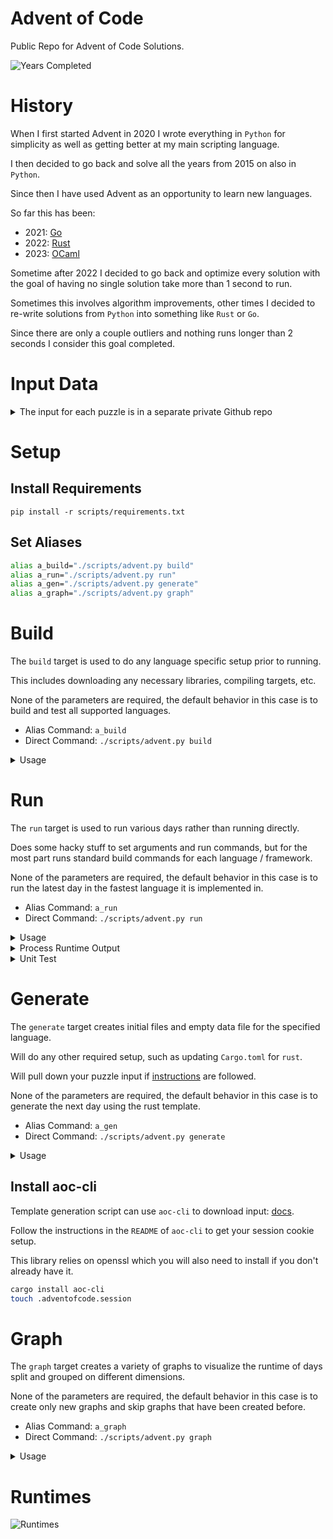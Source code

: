 # Advent of Code

Public Repo for Advent of Code Solutions.

![Years Completed](images/advent-completed.png)

# History

When I first started Advent in 2020 I wrote everything in `Python` for simplicity
as well as getting better at my main scripting language.

I then decided to go back and solve all the years from 2015 on also in `Python`.

Since then I have used Advent as an opportunity to learn new languages.

So far this has been:

- 2021: [Go](https://go.dev/)
- 2022: [Rust](https://www.rust-lang.org/)
- 2023: [OCaml](https://ocaml.org/)

Sometime after 2022 I decided to go back and optimize every solution with the goal
of having no single solution take more than 1 second to run.

Sometimes this involves algorithm improvements, other times I decided to re-write
solutions from `Python` into something like `Rust` or `Go`.

Since there are only a couple outliers and nothing runs longer than 2 seconds I
consider this goal completed.

# Input Data

<details>

<summary>The input for each puzzle is in a separate private Github repo</summary>

This is done to comply with the policy [here](https://adventofcode.com/about).

These inputs end up in the `data` folder in the same structure as the solutions.

For instance the input for year `2020` day `5` is file `data/2020/05/data.txt`.

After cloning this repo the following command needs to be run to get the data.

```bash
git submodule update --init
```

This also means when pulling changes the `update` command must also be ran.

```bash
git submodule update
```

</details>

# Setup

## Install Requirements

```
pip install -r scripts/requirements.txt
```

## Set Aliases

```bash
alias a_build="./scripts/advent.py build"
alias a_run="./scripts/advent.py run"
alias a_gen="./scripts/advent.py generate"
alias a_graph="./scripts/advent.py graph"
```

# Build

The `build` target is used to do any language specific setup prior to running.

This includes downloading any necessary libraries, compiling targets, etc.

None of the parameters are required, the default behavior in this case is to
build and test all supported languages.

- Alias Command: `a_build`
- Direct Command: `./scripts/advent.py build`

<details>

<summary>Usage</summary>

```bash
a_build \
  (--language <language>)* \
  --info?
```

| Variable Name | Alt  | Description                            | Default | Example   |
| ------------- | ---- | -------------------------------------- | ------- | --------- |
| language      | `-l` | Limit build to the specified languages | None    | `-l rust` |
| info          | `-i` | Outputs which languages will be built  | `False` | `-i`      |

</details>

# Run

The `run` target is used to run various days rather than running directly.

Does some hacky stuff to set arguments and run commands, but for the most part runs
standard build commands for each language / framework.

None of the parameters are required, the default behavior in this case is to run the
latest day in the fastest language it is implemented in.

- Alias Command: `a_run`
- Direct Command: `./scripts/advent.py run`

<details>

<summary>Usage</summary>

```bash
a_run \
  --template <template>? \
  (--year <year>)* \
  (--day <day>)* \
  (--language <language>)* \
  --test? \
  --info?
```

| Variable Name | Alt  | Description                             | Default  | Example           |
| ------------- | ---- | --------------------------------------- | -------- | ----------------- |
| template      | `-t` | Name that targets specific years / days | `latest` | `-t languages`    |
| year          | `-y` | List of years to run                    | None     | `-y 2021 -y 2022` |
| day           | `-d` | List of days to run                     | None     | `-d 1 -d 3 -d 5`  |
| language      | `-l` | Limit runs to the specified languages   | None     | `-l go`           |
| slow          | `-s` | Defines the runtime (in ms) for slow    | 500      | `-s 100`          |
| test          | `-T` | Passes test flag to each day            | `False`  | `-T`              |
| info          | `-i` | Outputs which days would run            | `False`  | `-i`              |

- If `template` is provided then `year` & `day` must not be provided
- If `year` or `day` are provided then `template` must not be provided

</details>

<details>

<summary>Process Runtime Output</summary>

```bash
jq -r '.[]|[.year, .day, .language, .runtime]|@tsv' all.json
jq -r '.[]|[.year, .day, .language, .runtime]|@tsv' all.json | sort -nk4
jq -r '.[]|.runtime' all.json | awk '{ sum+=$1 } END { print "Seconds:", sum / 1000; print "Minutes:", sum / 60000 }'
jq -r '.[]|[.year, .day, .language, .runtime]|@tsv' all.json | sort -nk4 | awk '{ if ($4 > 100) { print $0 } }'
jq -r '.[]|select(.year == 2015 and .day == 24)' all.json
```

</details>

<details>

<summary>Unit Test</summary>

This will test that some shared logic works across usage days. Such as the `int-code`
implementation from 2019.

```bash
pytest -s scripts
```

</details>

# Generate

The `generate` target creates initial files and empty data file for the specified language.

Will do any other required setup, such as updating `Cargo.toml` for `rust`.

Will pull down your puzzle input if [instructions](#install-aoc-cli) are followed.

None of the parameters are required, the default behavior in this case is to generate the
next day using the rust template.

- Alias Command: `a_gen`
- Direct Command: `./scripts/advent.py generate`

<details>

<summary>Usage</summary>

```bash
a_gen \
  --template <template>? \
  --year <year>? \
  --day <day>? \
  --language <language>? \
  --puzzle? \
  --info?
```

| Variable Name | Alt  | Description                             | Default | Example     |
| ------------- | ---- | --------------------------------------- | ------- | ----------- |
| template      | `-t` | Name that targets specific year / day   | `next`  | `-t next`   |
| year          | `-y` | Year to generate starting files for     | None    | `-y 2022`   |
| day           | `-d` | Day to generate starting files for      | None    | `-d 5`      |
| language      | `-l` | Language to generate starting files for | `rust`  | `-l python` |
| puzzle        | `-p` | Download puzzle description as well     | `False` | `-p`        |
| info          | `-i` | Outputs which day would get generated   | `False` | `-i`        |

- If `template` is provided then `year` & `day` must not be provided
- If `year` or `day` are provided then `template` must not be provided

</details>

## Install aoc-cli

Template generation script can use `aoc-cli` to download input: [docs](https://github.com/scarvalhojr/aoc-cli).

Follow the instructions in the `README` of `aoc-cli` to get your session cookie setup.

This library relies on openssl which you will also need to install if you don't already have it.

```bash
cargo install aoc-cli
touch .adventofcode.session
```

# Graph

The `graph` target creates a variety of graphs to visualize the runtime of days split and
grouped on different dimensions.

None of the parameters are required, the default behavior in this case is to create only
new graphs and skip graphs that have been created before.

- Alias Command: `a_graph`
- Direct Command: `./scripts/advent.py graph`

<details>

<summary>Usage</summary>

```bash
a_graph \
  --archive? \
  --info?
```

| Variable Name | Alt  | Description                             | Default | Example |
| ------------- | ---- | --------------------------------------- | ------- | ------- |
| archive       | `-a` | Archive existing graphs                 | `False` | `-a`    |
| info          | `-i` | Outputs whether graphs would be arhived | `False` | `-i`    |

</details>

# Runtimes

![Runtimes](images/year_percentage.png)
